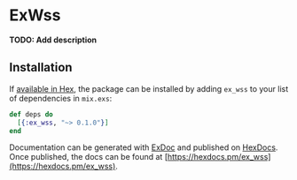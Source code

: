 # ExWss

**TODO: Add description**

## Installation

If [available in Hex](https://hex.pm/docs/publish), the package can be installed
by adding `ex_wss` to your list of dependencies in `mix.exs`:

```elixir
def deps do
  [{:ex_wss, "~> 0.1.0"}]
end
```

Documentation can be generated with [ExDoc](https://github.com/elixir-lang/ex_doc)
and published on [HexDocs](https://hexdocs.pm). Once published, the docs can
be found at [https://hexdocs.pm/ex_wss](https://hexdocs.pm/ex_wss).

